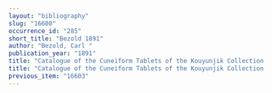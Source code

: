 ```yaml
---
layout: "bibliography"
slug: "16600"
occurrence_id: "285"
short_title: "Bezold 1891"
author: "Bezold, Carl "
publication_year: "1891"
title: "Catalogue of the Cuneiform Tablets of the Kouyunjik Collection of the British Museum II"
title: "Catalogue of the Cuneiform Tablets of the Kouyunjik Collection of the British Museum II"
previous_item: "16603"
---
```

